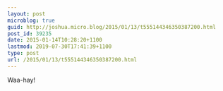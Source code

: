 ```yaml
---
layout: post
microblog: true
guid: http://joshua.micro.blog/2015/01/13/t555144346350387200.html
post_id: 39235
date: 2015-01-14T10:28:20+1100
lastmod: 2019-07-30T17:41:39+1100
type: post
url: /2015/01/13/t555144346350387200.html
---
```

Waa-hay!
